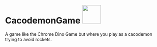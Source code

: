# CacodemonGame <img src="https://i.kym-cdn.com/photos/images/facebook/001/798/909/fdc" width="60" height="60"/>



A game like the Chrome Dino Game but where you play as a cacodemon trying to avoid rockets.
